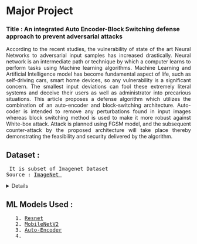 # Major Project

<h3> Title : An integrated Auto Encoder-Block Switching defense approach to prevent adversarial attacks </h3>
<p align="justify"> According to the recent studies, the vulnerability of state of the art Neural Networks to adversarial input samples has increased drastically. Neural network is an intermediate path or technique by which a computer learns to perform tasks using Machine learning algorithms. Machine Learning and Artificial Intelligence model has become fundamental aspect of life, such as self-driving cars, smart home devices, so any vulnerability is a significant concern. The smallest input deviations can fool these extremely literal systems and deceive their users as well as administrator into precarious situations. This article proposes a defense algorithm which utilizes the combination of an auto-encoder and block-switching architecture. Auto-coder is intended to remove any perturbations found in input images whereas block switching method is used to make it more robust against White-box attack. Attack is planned using FGSM model, and the subsequent counter-attack by the proposed architecture will take place thereby demonstrating the feasibility and security delivered by the algorithm.</p>

<h2>  Dataset :</h2><pre> It is subset of Imagenet Dataset
Source : <a href="https://imagenet.stanford.edu/" >ImageNet </a></pre>
<details>
  <img src="Dataset/1.jpg" name="1.jpg">
  <img src="Dataset/45.jpg" name="45.jpg">
  <img src="Dataset/53.jpg" name="53.jpg">
<img src="Dataset/10.jpg" name="10.jpg">
</details>

<h2>ML Models Used :</h2>
<pre>   1. <a href="https://www.tensorflow.org/api_docs/python/tf/keras/applications/resnet">Resnet</a>
   2. <a href="https://www.tensorflow.org/api_docs/python/tf/keras/applications/MobileNetV2">MobileNetV2</a>
   3. <a href="https://blog.keras.io/building-autoencoders-in-keras.html">Auto-Encoder</a>
   4. <a href="https://www.tensorflow.org/api_docs/python/tf/keras/applications/DenseNet121>DenseNet</a></pre>

